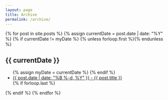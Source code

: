 ```yaml
---
layout: page
title: Archive
permalink: /archive/
---
```


<section class="archive-post-list">

  {% for post in site.posts %}
      {% assign currentDate = post.date | date: "%Y" %}
      {% if currentDate != myDate %}
          {% unless forloop.first %}</ul>{% endunless %}
          <h1>{{ currentDate }}</h1>
          <ul>
          {% assign myDate = currentDate %}
      {% endif %}
      <li><a href="{{ post.url }}"><span>{{ post.date | date: "%B %-d, %Y" }}</span> - {{ post.title }}</a></li>
      {% if forloop.last %}</ul>{% endif %}
  {% endfor %}

</section>
